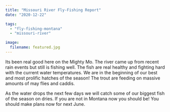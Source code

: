 ```yaml
---
title: "Missouri River Fly-Fishing Report"
date: "2020-12-22"

tags: 
  - "fly-fishing-montana"
  - "missouri-river"

image:
  filename: featured.jpg
---
```


Its been real good here on the Mighty Mo. The river came up from recent rain events but still is fishing well. The fish are real healthy and fighting hard with the current water temperatures. We are in the beginning of our best and most prolific hatches of the season! The trout are feeding on massive amounts of may flies and caddis.

As the water drops the next few days we will catch some of our biggest fish of the season on dries. If you are not in Montana now you should be! You should make plans now for next June.
